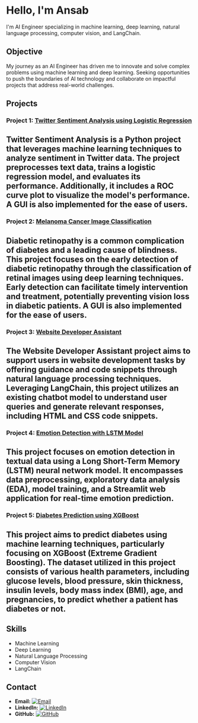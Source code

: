 # Hello, I'm Ansab
 I'm AI Engineer specializing in machine learning, deep learning, natural language processing, computer vision, and LangChain.

## Objective
My journey as an AI Engineer has driven me to innovate and solve complex problems using machine learning and deep learning. Seeking opportunities to push the boundaries of AI technology and collaborate on impactful projects that address real-world challenges.

## Projects

### Project 1: [Twitter Sentiment Analysis using Logistic Regression](https://github.com/Ansab-Sultan/Sentiment-Analysis/tree/main/Twitter%20Sentiment%20Analysis%20using%20Logistic%20Regression)
Twitter Sentiment Analysis is a Python project that leverages machine learning techniques to analyze sentiment in Twitter data. The project preprocesses text data, trains a logistic regression model, and evaluates its performance. Additionally, it includes a ROC curve plot to visualize the model's performance. A GUI is also implemented for the ease of users.
---
### Project 2: [Melanoma Cancer Image Classification](https://github.com/Ansab-Sultan/Image-Classification/tree/main/Melanoma%20Cancer%20Image%20Classification)
Diabetic retinopathy is a common complication of diabetes and a leading cause of blindness. This project focuses on the early detection of diabetic retinopathy through the classification of retinal images using deep learning techniques. Early detection can facilitate timely intervention and treatment, potentially preventing vision loss in diabetic patients. A GUI is also implemented for the ease of users.
---
### Project 3: [Website Developer Assistant](https://github.com/Ansab-Sultan/ChatBots/tree/main/Website%20Developer%20Assistant)
The Website Developer Assistant project aims to support users in website development tasks by offering guidance and code snippets through natural language processing techniques. Leveraging LangChain, this project utilizes an existing chatbot model to understand user queries and generate relevant responses, including HTML and CSS code snippets.
---
### Project 4: [Emotion Detection with LSTM Model](https://github.com/Ansab-Sultan/Emotion-Analysis)
This project focuses on emotion detection in textual data using a Long Short-Term Memory (LSTM) neural network model. It encompasses data preprocessing, exploratory data analysis (EDA), model training, and a Streamlit web application for real-time emotion prediction.
---
### Project 5: [Diabetes Prediction using XGBoost](https://github.com/Ansab-Sultan/Diabetes-Prediction)
This project aims to predict diabetes using machine learning techniques, particularly focusing on XGBoost (Extreme Gradient Boosting). The dataset utilized in this project consists of various health parameters, including glucose levels, blood pressure, skin thickness, insulin levels, body mass index (BMI), age, and pregnancies, to predict whether a patient has diabetes or not.
---
## Skills
- Machine Learning
- Deep Learning
- Natural Language Processing
- Computer Vision
- LangChain

## Contact
- **Email:** [![Email](email_icon.png)](mailto:your.email@example.com)
- **LinkedIn:** [![LinkedIn](linkedin_icon.png)](https://www.linkedin.com/in/your-profile/)
- **GitHub:** [![GitHub](github_icon.png)](https://github.com/yourusername)
